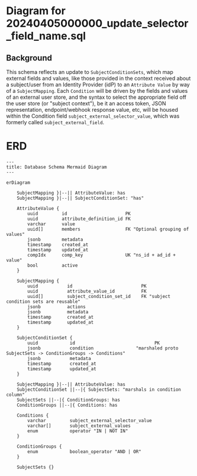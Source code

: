 # Diagram for 20240405000000_update_selector_field_name.sql

## Background

This schema reflects an update to `SubjectConditionSets`, which map external fields and values, like those
provided in the context received about a subject/user from an Identity Provider (idP) to an `Attribute Value`
by way of a `SubjectMapping`. Each `Condition` will be driven by the fields and values of an external user
store, and the syntax to select the appropriate field off the user store (or "subject context"), be it an
access token, JSON representation, endpoint/webhook response value, etc, will be housed within the Condition
field `subject_external_selector_value`, which was formerly called `subject_external_field`.

# ERD

```mermaid
---
title: Database Schema Mermaid Diagram
---

erDiagram

    SubjectMapping }|--|| AttributeValue: has
    SubjectMapping }|--|| SubjectConditionSet: "has"

    AttributeValue {
        uuid         id                      PK
        uuid         attribute_definition_id FK
        varchar      value
        uuid[]       members                 FK "Optional grouping of values"
        jsonb        metadata
        timestamp    created_at
        timestamp    updated_at
        compIdx      comp_key                UK "ns_id + ad_id + value"
        bool         active
    }

    SubjectMapping {
        uuid           id                          PK
        uuid           attribute_value_id          FK
        uuid[]         subject_condition_set_id    FK "subject condition sets are reusable"
        jsonb          actions
        jsonb          metadata
        timestamp      created_at
        timestamp      updated_at
    }

    SubjectConditionSet {
        uuid            id                              PK
        jsonb           condition                "marshaled proto SubjectSets -> ConditionGroups -> Conditions"
        jsonb           metadata
        timestamp       created_at
        timestamp       updated_at
    }

    SubjectMapping }|--|| AttributeValue: has
    SubjectConditionSet ||--|{ SubjectSets: "marshals in condition column"
    SubjectSets ||--|{ ConditionGroups: has
    ConditionGroups ||--|{ Conditions: has

    Conditions {
        varchar         subject_external_selector_value
        varchar[]       subject_external_values
        enum            operator "IN | NOT IN"
    }

    ConditionGroups {
        enum            boolean_operator "AND | OR"
    }

    SubjectSets {}
```
